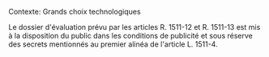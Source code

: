 Contexte: Grands choix technologiques

Le dossier d'évaluation prévu par les articles R. 1511-12 et R. 1511-13 est mis à la disposition du public dans les conditions de publicité et sous réserve des secrets mentionnés au premier alinéa de l'article L. 1511-4.